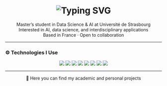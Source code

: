 <h1 align="center">
  <img src="https://readme-typing-svg.herokuapp.com?font=Fira+Code&size=24&pause=1000&color=FFFFFF&center=true&width=500&lines=Hi%2C+I'm+Ashkan+Motamedifar!" alt="Typing SVG" />
</h1>

<p align="center">
   Master’s student in Data Science & AI at Université de Strasbourg <br>
   Interested in AI, data science, and interdisciplinary applications <br>
   Based in France · Open to collaboration
</p>

---

### ⚙️ Technologies I Use

<p align="center">
  <img src="https://img.shields.io/badge/Python-3670A0?style=for-the-badge&logo=python&logoColor=white" />
  <img src="https://img.shields.io/badge/Linux-FCC624?style=for-the-badge&logo=linux&logoColor=black" />
  <img src="https://img.shields.io/badge/SQL-4479A1?style=for-the-badge&logo=postgresql&logoColor=white" />
  <img src="https://img.shields.io/badge/Numpy-013243?style=for-the-badge&logo=numpy&logoColor=white" />
  <img src="https://img.shields.io/badge/Pandas-150458?style=for-the-badge&logo=pandas&logoColor=white" />
  <img src="https://img.shields.io/badge/Scikit--Learn-F7931E?style=for-the-badge&logo=scikitlearn&logoColor=white" />
  <img src="https://img.shields.io/badge/Jupyter-F37626?style=for-the-badge&logo=jupyter&logoColor=white" />
  <img src="https://img.shields.io/badge/LaTeX-008080?style=for-the-badge&logo=latex&logoColor=white" />
</p>

---

<p align="center">
   📂 Here you can find my academic and personal projects
</p>
